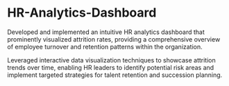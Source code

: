 # HR-Analytics-Dashboard

Developed and implemented an intuitive HR analytics dashboard that prominently visualized attrition rates, providing a comprehensive overview of employee turnover and retention patterns within the organization.

Leveraged interactive data visualization techniques to showcase attrition trends over time, enabling HR leaders to identify potential risk areas and implement targeted strategies for talent retention and succession planning.
